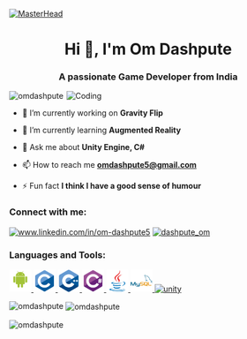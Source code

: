 [![MasterHead](https://www.geekvibes.agency/sites/default/files/2023-09/Banner_1.png)](https://omdashpute.itch.io/)

<h1 align="center">Hi 👋, I'm Om Dashpute</h1>
<h3 align="center">A passionate Game Developer from India</h3>
<img align="right" alt="Coding" width="400" src="https://media1.tenor.com/m/2fXbn6Xtt0UAAAAC/software-software-development.gif">

<p align="left"> <img src="https://komarev.com/ghpvc/?username=omdashpute&label=Profile%20views&color=0e75b6&style=flat" alt="omdashpute" /> </p>

- 🔭 I’m currently working on **Gravity Flip**

- 🌱 I’m currently learning **Augmented Reality**

- 💬 Ask me about **Unity Engine, C#**

- 📫 How to reach me **omdashpute5@gmail.com**

- ⚡ Fun fact **I think I have a good sense of humour**

<h3 align="left">Connect with me:</h3>
<p align="left">
<a href="https://linkedin.com/in/www.linkedin.com/in/om-dashpute5" target="blank"><img align="center" src="https://raw.githubusercontent.com/rahuldkjain/github-profile-readme-generator/master/src/images/icons/Social/linked-in-alt.svg" alt="www.linkedin.com/in/om-dashpute5" height="30" width="40" /></a>
<a href="https://instagram.com/dashpute_om" target="blank"><img align="center" src="https://raw.githubusercontent.com/rahuldkjain/github-profile-readme-generator/master/src/images/icons/Social/instagram.svg" alt="dashpute_om" height="30" width="40" /></a>
</p>

<h3 align="left">Languages and Tools:</h3>
<p align="left"> <a href="https://developer.android.com" target="_blank" rel="noreferrer"> <img src="https://raw.githubusercontent.com/devicons/devicon/master/icons/android/android-original-wordmark.svg" alt="android" width="40" height="40"/> </a> <a href="https://www.cprogramming.com/" target="_blank" rel="noreferrer"> <img src="https://raw.githubusercontent.com/devicons/devicon/master/icons/c/c-original.svg" alt="c" width="40" height="40"/> </a> <a href="https://www.w3schools.com/cpp/" target="_blank" rel="noreferrer"> <img src="https://raw.githubusercontent.com/devicons/devicon/master/icons/cplusplus/cplusplus-original.svg" alt="cplusplus" width="40" height="40"/> </a> <a href="https://www.w3schools.com/cs/" target="_blank" rel="noreferrer"> <img src="https://raw.githubusercontent.com/devicons/devicon/master/icons/csharp/csharp-original.svg" alt="csharp" width="40" height="40"/> </a> <a href="https://www.java.com" target="_blank" rel="noreferrer"> <img src="https://raw.githubusercontent.com/devicons/devicon/master/icons/java/java-original.svg" alt="java" width="40" height="40"/> </a> <a href="https://www.mysql.com/" target="_blank" rel="noreferrer"> <img src="https://raw.githubusercontent.com/devicons/devicon/master/icons/mysql/mysql-original-wordmark.svg" alt="mysql" width="40" height="40"/> </a> <a href="https://unity.com/" target="_blank" rel="noreferrer"> <img src="https://www.vectorlogo.zone/logos/unity3d/unity3d-icon.svg" alt="unity" width="40" height="40"/> </a> </p>

<p><img align="left" src="https://github-readme-stats.vercel.app/api/top-langs?username=omdashpute&show_icons=true&locale=en&layout=compact" alt="omdashpute" /></p>

<p>&nbsp;<img align="center" src="https://github-readme-stats.vercel.app/api?username=omdashpute&show_icons=true&locale=en" alt="omdashpute" /></p>

<p><img align="center" src="https://github-readme-streak-stats.herokuapp.com/?user=omdashpute&" alt="omdashpute" /></p>
